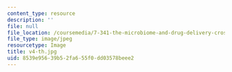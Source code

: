 ```yaml
---
content_type: resource
description: ''
file: null
file_location: /coursemedia/7-341-the-microbiome-and-drug-delivery-cross-species-communication-in-health-and-disease-spring-2018/8539e95639b52fa655f0dd03578beee2_v4-th.jpg
file_type: image/jpeg
resourcetype: Image
title: v4-th.jpg
uid: 8539e956-39b5-2fa6-55f0-dd03578beee2
---
```

